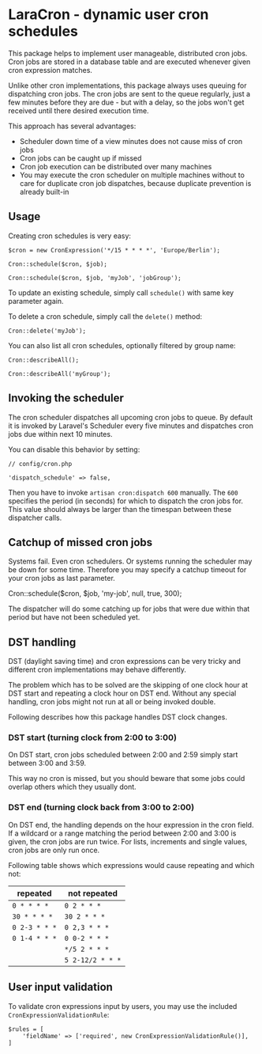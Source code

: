 # LaraCron - dynamic user cron schedules
This package helps to implement user manageable, distributed cron jobs.
Cron jobs are stored in a database table and are
executed whenever given cron expression matches.

Unlike other cron implementations, this package always uses queuing for dispatching cron
jobs. The cron jobs are sent to the queue regularly, just a few minutes before they are
due - but with a delay, so the jobs won't get received until there desired execution time.

This approach has several advantages:
* Scheduler down time of a view minutes does not cause miss of cron jobs
* Cron jobs can be caught up if missed
* Cron job execution can be distributed over many machines
* You may execute the cron scheduler on multiple machines without to care for duplicate
  cron job dispatches, because duplicate prevention is already built-in

## Usage

Creating cron schedules is very easy:

	$cron = new CronExpression('*/15 * * * *', 'Europe/Berlin');
	
	Cron::schedule($cron, $job);
	
	Cron::schedule($cron, $job, 'myJob', 'jobGroup');
	
To update an existing schedule, simply call `schedule()` with
same key parameter again.

To delete a cron schedule, simply call the `delete()` method:

	Cron::delete('myJob');
	
You can also list all cron schedules, optionally filtered
by group name:

	Cron::describeAll();
	
	Cron::describeAll('myGroup'); 	

## Invoking the scheduler

The cron scheduler dispatches all upcoming cron jobs to
queue. By default it is invoked by Laravel's Scheduler
every five minutes and dispatches cron jobs due within 
next 10 minutes.

You can disable this behavior by setting:

	// config/cron.php

	'dispatch_schedule' => false,

Then you have to invoke `artisan cron:dispatch 600` 
manually. The `600` specifies the period (in seconds)
for which to dispatch the cron jobs for. This value 
should always be larger than the timespan between these
dispatcher calls.

## Catchup of missed cron jobs

Systems fail. Even cron schedulers. Or systems running the
scheduler may be down for some time. Therefore you may
specify a catchup timeout for your cron jobs as last 
parameter.

Cron::schedule($cron, $job, 'my-job', null, true, 300);

The dispatcher will do some catching up for jobs that were
due within that period but have not been scheduled yet.

## DST handling

DST (daylight saving time) and cron expressions can be
very tricky and different cron implementations may 
behave differently.

The problem which has to be solved are the skipping of 
one clock hour at DST start and repeating a clock hour on
DST end. Without any special handling, cron jobs might
not run at all or being invoked double.

Following describes how this package handles DST clock
changes.

### DST start (turning clock from 2:00 to 3:00)
On DST start, cron jobs scheduled between 2:00 and 2:59
simply start between 3:00 and 3:59.

This way no cron is missed, but you should beware that
some jobs could overlap others which they usually dont.

### DST end (turning clock back from 3:00 to 2:00)
On DST end, the handling depends on the hour expression
in the cron field. If a wildcard or a range matching
the period between 2:00 and 3:00 is given, the cron
jobs are run twice. For lists, increments and single
values, cron jobs are only run once.

Following table shows which expressions would cause
repeating and which not:


| repeated			  | not repeated       |
|---------------------|--------------------|
| `0 * * * *`	      | `0 2 * * *`          |
| `30 * * * *`	      | `30 2 * * *`         |
| `0 2-3 * * *`		  | `0 2,3 * * *`        |
| `0 1-4 * * *`		  | `0 0-2 * * *`        |
|           		  | `*/5 2 * * *`        |
|           		  | `5 2-12/2 * * *`     |


## User input validation

To validate cron expressions input by users, you may use
the included `CronExpressionValidationRule`:

	$rules = [
		'fieldName' => ['required', new CronExpressionValidationRule()],
	]